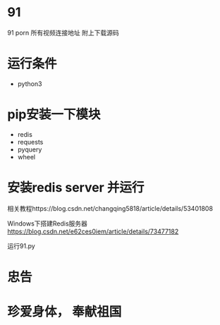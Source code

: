 # 91
91 porn 所有视频连接地址 附上下载源码

# 运行条件
- python3
# pip安装一下模块
- redis
- requests
- pyquery
- wheel

# 安装redis server 并运行

相关教程https://blog.csdn.net/changqing5818/article/details/53401808

Windows下搭建Redis服务器 https://blog.csdn.net/e62ces0iem/article/details/73477182

运行91.py
# 忠告
# 珍爱身体， 奉献祖国
